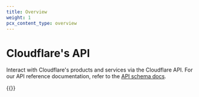 ```yaml
---
title: Overview
weight: 1
pcx_content_type: overview
---
```


# Cloudflare's API
Interact with Cloudflare's products and services via the Cloudflare API. For our API reference documentation, refer to the [API schema docs](https://api.cloudflare.com).

{{<render file="_using-api.md">}}